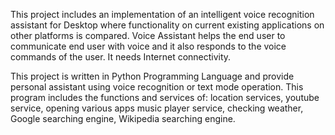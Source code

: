 This project includes an implementation of an intelligent voice recognition assistant for Desktop where functionality on current existing applications on other platforms is compared.
Voice Assistant helps the end user to communicate end user with voice and it also responds to the voice commands of the user. It needs Internet connectivity. 

This project is written in Python Programming Language and provide personal assistant using voice recognition or text mode operation. This program includes the functions and services of: location services, youtube service, opening various apps music player service, checking weather, Google searching engine, Wikipedia searching engine.